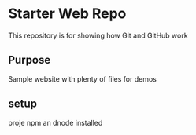 # Starter Web Repo

This repository is for showing how Git and GitHub work

## Purpose

Sample website with plenty of files for demos
## setup
proje npm an dnode installed 